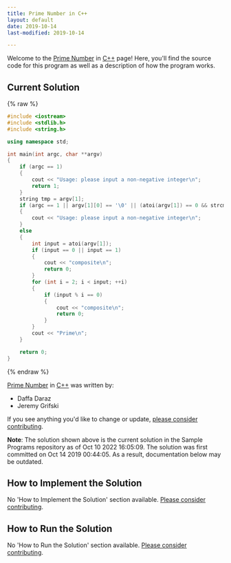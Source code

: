 ```yaml
---
title: Prime Number in C++
layout: default
date: 2019-10-14
last-modified: 2019-10-14

---
```


Welcome to the [Prime Number](https://sampleprograms.io/projects/prime-number) in [C++](https://sampleprograms.io/languages/c-plus-plus) page! Here, you'll find the source code for this program as well as a description of how the program works.

## Current Solution

{% raw %}

```c++
#include <iostream>
#include <stdlib.h>
#include <string.h>

using namespace std;

int main(int argc, char **argv)
{
    if (argc == 1)
    {
        cout << "Usage: please input a non-negative integer\n";
        return 1;
    }
    string tmp = argv[1];
    if (argc == 1 || argv[1][0] == '\0' || (atoi(argv[1]) == 0 && strcmp(argv[1], "0") != 0) || atoi(argv[1]) < 0 || tmp.find(".") != string::npos)
    {
        cout << "Usage: please input a non-negative integer\n";
    }
    else
    {
        int input = atoi(argv[1]);
        if (input == 0 || input == 1)
        {
            cout << "composite\n";
            return 0;
        }
        for (int i = 2; i < input; ++i)
        {
            if (input % i == 0)
            {
                cout << "composite\n";
                return 0;
            }
        }
        cout << "Prime\n";
    }

    return 0;
}
```

{% endraw %}

[Prime Number](https://sampleprograms.io/projects/prime-number) in [C++](https://sampleprograms.io/languages/c-plus-plus) was written by:

- Daffa Daraz
- Jeremy Grifski

If you see anything you'd like to change or update, [please consider contributing](https://github.com/TheRenegadeCoder/sample-programs).

**Note**: The solution shown above is the current solution in the Sample Programs repository as of Oct 10 2022 16:05:09. The solution was first committed on Oct 14 2019 00:44:05. As a result, documentation below may be outdated.

## How to Implement the Solution

No 'How to Implement the Solution' section available. [Please consider contributing](https://github.com/TheRenegadeCoder/sample-programs-website).

## How to Run the Solution

No 'How to Run the Solution' section available. [Please consider contributing](https://github.com/TheRenegadeCoder/sample-programs-website).